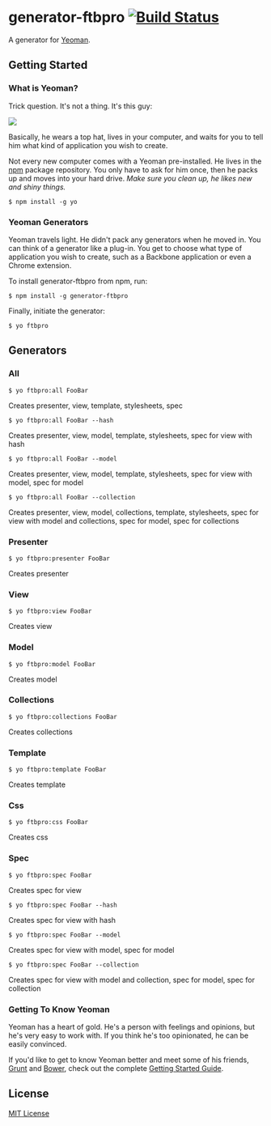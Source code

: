 # generator-ftbpro [![Build Status](https://secure.travis-ci.org/igoldny/generator-ftbpro.png?branch=master)](https://travis-ci.org/igoldny/generator-ftbpro)

A generator for [Yeoman](http://yeoman.io).


## Getting Started

### What is Yeoman?

Trick question. It's not a thing. It's this guy:

![](http://i.imgur.com/JHaAlBJ.png)

Basically, he wears a top hat, lives in your computer, and waits for you to tell him what kind of application you wish to create.

Not every new computer comes with a Yeoman pre-installed. He lives in the [npm](https://npmjs.org) package repository. You only have to ask for him once, then he packs up and moves into your hard drive. *Make sure you clean up, he likes new and shiny things.*

```
$ npm install -g yo
```

### Yeoman Generators

Yeoman travels light. He didn't pack any generators when he moved in. You can think of a generator like a plug-in. You get to choose what type of application you wish to create, such as a Backbone application or even a Chrome extension.

To install generator-ftbpro from npm, run:

```
$ npm install -g generator-ftbpro
```

Finally, initiate the generator:

```
$ yo ftbpro
```

## Generators
### All

```
$ yo ftbpro:all FooBar
```
Creates presenter, view, template, stylesheets, spec

```
$ yo ftbpro:all FooBar --hash
```
Creates presenter, view, model, template, stylesheets, spec for view with hash

```
$ yo ftbpro:all FooBar --model
```
Creates presenter, view, model, template, stylesheets, spec for view with model, spec for model

```
$ yo ftbpro:all FooBar --collection
```
Creates presenter, view, model, collections, template, stylesheets, spec for view with model and collections, spec for model, spec for collections

### Presenter

```
$ yo ftbpro:presenter FooBar
```
Creates presenter

### View

```
$ yo ftbpro:view FooBar
```
Creates view

### Model

```
$ yo ftbpro:model FooBar
```
Creates model

### Collections

```
$ yo ftbpro:collections FooBar
```
Creates collections

### Template

```
$ yo ftbpro:template FooBar
```
Creates template

### Css

```
$ yo ftbpro:css FooBar
```
Creates css

### Spec

```
$ yo ftbpro:spec FooBar
```
Creates spec for view

```
$ yo ftbpro:spec FooBar --hash
```
Creates spec for view with hash

```
$ yo ftbpro:spec FooBar --model
```
Creates spec for view with model, spec for model

```
$ yo ftbpro:spec FooBar --collection
```
Creates spec for view with model and collection, spec for model, spec for collection

### Getting To Know Yeoman

Yeoman has a heart of gold. He's a person with feelings and opinions, but he's very easy to work with. If you think he's too opinionated, he can be easily convinced.

If you'd like to get to know Yeoman better and meet some of his friends, [Grunt](http://gruntjs.com) and [Bower](http://bower.io), check out the complete [Getting Started Guide](https://github.com/yeoman/yeoman/wiki/Getting-Started).


## License

[MIT License](http://en.wikipedia.org/wiki/MIT_License)
